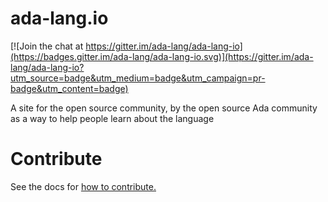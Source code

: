 # ada-lang.io

[![Join the chat at https://gitter.im/ada-lang/ada-lang-io](https://badges.gitter.im/ada-lang/ada-lang-io.svg)](https://gitter.im/ada-lang/ada-lang-io?utm_source=badge&utm_medium=badge&utm_campaign=pr-badge&utm_content=badge)

A site for the open source community, by the open source Ada community as a
way to help people learn about the language

# Contribute

See the docs for [how to contribute.](docs/getting-started/contribute.md)
